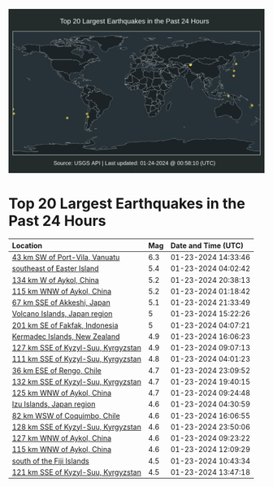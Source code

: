 ![Map](./map.png)

# Top 20 Largest Earthquakes in the Past 24 Hours

| Location | Mag | Date and Time (UTC) |
|:---|:---|:---|
| [43 km SW of Port-Vila, Vanuatu](https://earthquake.usgs.gov/earthquakes/eventpage/us7000lt73) | 6.3 | 01-23-2024 14:33:46 |
| [southeast of Easter Island](https://earthquake.usgs.gov/earthquakes/eventpage/us7000lt48) | 5.4 | 01-23-2024 04:02:42 |
| [134 km W of Aykol, China](https://earthquake.usgs.gov/earthquakes/eventpage/us7000ltaj) | 5.2 | 01-23-2024 20:38:13 |
| [115 km WNW of Aykol, China](https://earthquake.usgs.gov/earthquakes/eventpage/us7000lt2y) | 5.2 | 01-23-2024 01:18:42 |
| [67 km SSE of Akkeshi, Japan](https://earthquake.usgs.gov/earthquakes/eventpage/us7000ltaz) | 5.1 | 01-23-2024 21:33:49 |
| [Volcano Islands, Japan region](https://earthquake.usgs.gov/earthquakes/eventpage/us7000lt7f) | 5 | 01-23-2024 15:22:26 |
| [201 km SE of Fakfak, Indonesia](https://earthquake.usgs.gov/earthquakes/eventpage/us7000lt45) | 5 | 01-23-2024 04:07:21 |
| [Kermadec Islands, New Zealand](https://earthquake.usgs.gov/earthquakes/eventpage/us7000lt7v) | 4.9 | 01-23-2024 16:06:23 |
| [127 km SSE of Kyzyl-Suu, Kyrgyzstan](https://earthquake.usgs.gov/earthquakes/eventpage/us7000lt5h) | 4.9 | 01-23-2024 09:07:13 |
| [111 km SSE of Kyzyl-Suu, Kyrgyzstan](https://earthquake.usgs.gov/earthquakes/eventpage/us7000lt3t) | 4.8 | 01-23-2024 04:01:23 |
| [36 km ESE of Rengo, Chile](https://earthquake.usgs.gov/earthquakes/eventpage/us7000ltc2) | 4.7 | 01-23-2024 23:09:52 |
| [132 km SSE of Kyzyl-Suu, Kyrgyzstan](https://earthquake.usgs.gov/earthquakes/eventpage/us7000lta6) | 4.7 | 01-23-2024 19:40:15 |
| [125 km WNW of Aykol, China](https://earthquake.usgs.gov/earthquakes/eventpage/us7000lt5m) | 4.7 | 01-23-2024 09:24:48 |
| [Izu Islands, Japan region](https://earthquake.usgs.gov/earthquakes/eventpage/us7000lt4j) | 4.6 | 01-23-2024 04:30:59 |
| [82 km WSW of Coquimbo, Chile](https://earthquake.usgs.gov/earthquakes/eventpage/us7000lt7p) | 4.6 | 01-23-2024 16:06:55 |
| [128 km SSE of Kyzyl-Suu, Kyrgyzstan](https://earthquake.usgs.gov/earthquakes/eventpage/us7000ltc9) | 4.6 | 01-23-2024 23:50:06 |
| [127 km WNW of Aykol, China](https://earthquake.usgs.gov/earthquakes/eventpage/us7000lt5k) | 4.6 | 01-23-2024 09:23:22 |
| [115 km WNW of Aykol, China](https://earthquake.usgs.gov/earthquakes/eventpage/us7000lt6h) | 4.6 | 01-23-2024 12:09:29 |
| [south of the Fiji Islands](https://earthquake.usgs.gov/earthquakes/eventpage/us7000lt65) | 4.5 | 01-23-2024 10:43:34 |
| [121 km SSE of Kyzyl-Suu, Kyrgyzstan](https://earthquake.usgs.gov/earthquakes/eventpage/us7000lt6x) | 4.5 | 01-23-2024 13:47:18 |
